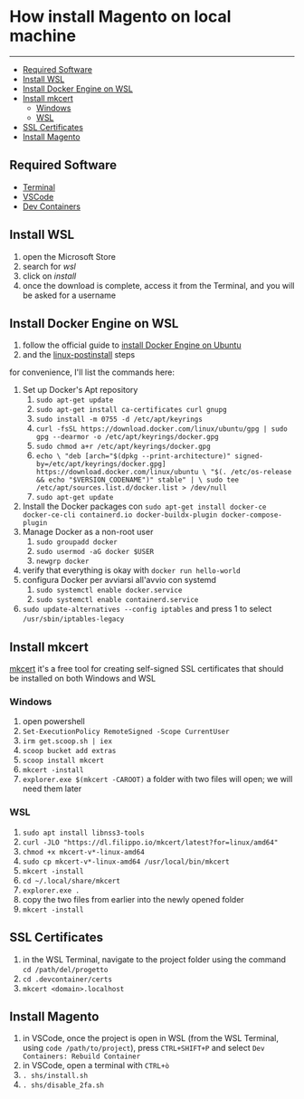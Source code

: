 # How install Magento on local machine <!-- omit in toc -->

---

- [Required Software](#required-software)
- [Install WSL](#install-wsl)
- [Install Docker Engine on WSL](#install-docker-engine-on-wsl)
- [Install mkcert](#install-mkcert)
  - [Windows](#windows)
  - [WSL](#wsl)
- [SSL Certificates](#ssl-certificates)
- [Install Magento](#install-magento)

## Required Software

- [Terminal](https://aka.ms/terminal)
- [VSCode](https://code.visualstudio.com/docs/?dv=win)
- [Dev Containers](https://marketplace.visualstudio.com/items?itemName=ms-vscode-remote.remote-containers)

## Install WSL

1. open the Microsoft Store
2. search for _wsl_
3. click on _install_
4. once the download is complete, access it from the Terminal, and you will be asked for a username

## Install Docker Engine on WSL

1. follow the official guide to [install Docker Engine on Ubuntu](https://docs.docker.com/engine/install/ubuntu/)
2. and the [linux-postinstall](https://docs.docker.com/engine/install/linux-postinstall/) steps

for convenience, I'll list the commands here:

1. Set up Docker's Apt repository
   1. `sudo apt-get update`
   2. `sudo apt-get install ca-certificates curl gnupg`
   3. `sudo install -m 0755 -d /etc/apt/keyrings`
   4. `curl -fsSL https://download.docker.com/linux/ubuntu/gpg | sudo gpg --dearmor -o /etc/apt/keyrings/docker.gpg`
   5. `sudo chmod a+r /etc/apt/keyrings/docker.gpg`
   6. `echo \
     "deb [arch="$(dpkg --print-architecture)" signed-by=/etc/apt/keyrings/docker.gpg] https://download.docker.com/linux/ubuntu \
     "$(. /etc/os-release && echo "$VERSION_CODENAME")" stable" | \
     sudo tee /etc/apt/sources.list.d/docker.list > /dev/null`
   7. `sudo apt-get update`
2. Install the Docker packages con `sudo apt-get install docker-ce docker-ce-cli containerd.io docker-buildx-plugin docker-compose-plugin`
3. Manage Docker as a non-root user
   1. `sudo groupadd docker`
   2. `sudo usermod -aG docker $USER`
   3. `newgrp docker`
4. verify that everything is okay with `docker run hello-world`
5. configura Docker per avviarsi all'avvio con systemd
    1. `sudo systemctl enable docker.service`
    2. `sudo systemctl enable containerd.service`
6. `sudo update-alternatives --config iptables` and press 1 to select `/usr/sbin/iptables-legacy`

## Install mkcert

[mkcert](https://github.com/filosottile/mkcert) it's a free tool for creating self-signed SSL certificates that should be installed on both Windows and WSL

### Windows

1. open powershell
2. `Set-ExecutionPolicy RemoteSigned -Scope CurrentUser`
3. `irm get.scoop.sh | iex`
4. `scoop bucket add extras`
5. `scoop install mkcert`
6. `mkcert -install`
7. `explorer.exe $(mkcert -CAROOT)` a folder with two files will open; we will need them later

### WSL

1. `sudo apt install libnss3-tools`
2. `curl -JLO "https://dl.filippo.io/mkcert/latest?for=linux/amd64"`
3. `chmod +x mkcert-v*-linux-amd64`
4. `sudo cp mkcert-v*-linux-amd64 /usr/local/bin/mkcert`
5. `mkcert -install`
6. `cd ~/.local/share/mkcert`
7. `explorer.exe .`
8. copy the two files from earlier into the newly opened folder
9. `mkcert -install`

## SSL Certificates

1. in the WSL Terminal, navigate to the project folder using the command `cd /path/del/progetto`
2. `cd .devcontainer/certs`
3. `mkcert <domain>.localhost`

## Install Magento

1. in VSCode, once the project is open in WSL (from the WSL Terminal, using `code /path/to/project`), press `CTRL+SHIFT+P` and select `Dev Containers: Rebuild Container`
2. in VSCode, open a terminal with `CTRL+ò`
3. `. shs/install.sh`
4. `. shs/disable_2fa.sh`
